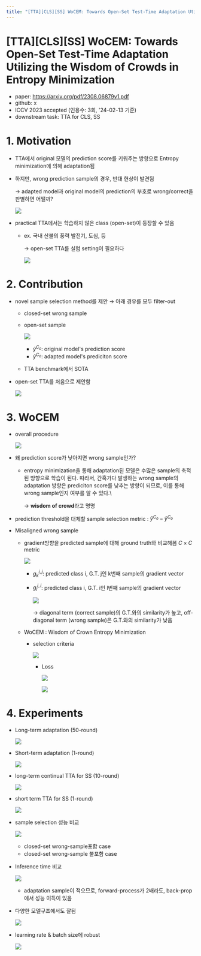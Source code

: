 ```yaml
---
title: "[TTA][CLS][SS] WoCEM: Towards Open-Set Test-Time Adaptation Utilizing the Wisdom of Crowds in Entropy Minimization"
---
```

# [TTA]\[CLS]\[SS] WoCEM: Towards Open-Set Test-Time Adaptation Utilizing the Wisdom of Crowds in Entropy Minimization

- paper: https://arxiv.org/pdf/2308.06879v1.pdf
- github: x
- ICCV 2023 accepted (인용수: 3회, '24-02-13 기준)
- downstream task: TTA for CLS, SS

# 1. Motivation

- TTA에서 original 모델의 prediction score를 키워주는 방향으로 Entropy minimization에 의해 adaptation됨

- 하지만, wrong prediction sample의 경우, 반대 현상이 발견됨

  $\to$ adapted model과 original model의 prediction의 부호로 wrong/correct을 판별하면 어떨까?

  ![](../images/2024-02-13/image-20240213220937510.png)

- practical TTA에서는 학습하지 않은 class (open-set)이 등장할 수 있음

  - ex. 국내 산불의 풍력 발전기, 도심, 등

    $\to$ open-set TTA를 실험 setting이 필요하다

    ![](../images/2024-02-13/image-20240213220913920.png)

# 2. Contribution

- novel sample selection method를 제안 $\to$ 아래 경우를 모두 filter-out

  - closed-set wrong sample

  - open-set sample

    ![](../images/2024-02-13/image-20240213221143195.png)

    - $\tilde{y}^{C_o}$: original model's prediction score
    - $\hat{y}^{C_o}$: adapted model's prediciton score

  - TTA benchmark에서 SOTA

    

- open-set TTA를 처음으로 제안함

  ![](../images/2024-02-13/image-20240213221045907.png)

# 3. WoCEM

- overall procedure

  ![](../images/2024-02-13/image-20240213221749075.png)

- 왜 prediction score가 낮아지면 wrong sample인가? 

  - entropy minimization을 통해 adaptation된 모델은 수많은 sample의 축적된 방향으로 학습이 된다. 따라서, 간혹가다 발생하는 wrong sample의 adaptation 방향은 prediciton score를 낮추는 방향이 되므로, 이를 통해 wrong sample인지 여부를 알 수 있다.\

    $\to$ **wisdom of crowd**라고 명명

- prediction threshold을 대체할 sample selection metric : $\hat{y}^{C_o}-\tilde{y}^{C_o}$

- Misaligned wrong sample

  - gradient방향을 predicted sample에 대해 ground truth와 비교해봄 $C \times C$ metric

    ![](../images/2024-02-13/image-20240213221838664.png)

    - $g_k^{i,j}$: predicted class i, G.T. j인 k번째 sample의 gradient vector

    - $g_l^{i,i}$: predicted class i, G.T. i인 l번째 sample의 gradient vector

      ![](../images/2024-02-13/image-20240213222008976.png)

      $\to$ diagonal term (correct sample)의 G.T.와의 similarity가 높고, off-diagonal term (wrong sample)은 G.T.와의 similarity가 낮음

  - WoCEM : Wisdom of Crown Entropy Minimization

    - selection criteria

      ![](../images/2024-02-13/image-20240213222130803.png)

      - Loss

        ![](../images/2024-02-13/image-20240213222143692.png)

        ![](../images/2024-02-13/image-20240213222200572.png)

# 4. Experiments

- Long-term adaptation (50-round)

  ![](../images/2024-02-13/image-20240213222220057.png)

- Short-term adaptation (1-round)

  ![](../images/2024-02-13/image-20240213222243448.png)

- long-term continual TTA for  SS (10-round)

  ![](../images/2024-02-13/image-20240213222303974.png)

- short term TTA for SS (1-round)

  ![](../images/2024-02-13/image-20240213222322995.png)

- sample selection 성능 비교

  ![](../images/2024-02-13/image-20240213222500074.png)

  - closed-set wrong-sample포함 case
  - closed-set wrong-sample 불포함 case

- Inference time 비교

  ![](../images/2024-02-13/image-20240213222609298.png)

  - adaptation sample이 적으므로, forward-process가 2배라도, back-prop에서 성능 이득이 있음

- 다양한 모델구조에서도 잘됨

  ![](../images/2024-02-13/image-20240213222655345.png)

- learning rate & batch size에 robust

  ![](../images/2024-02-13/image-20240213222718676.png)
